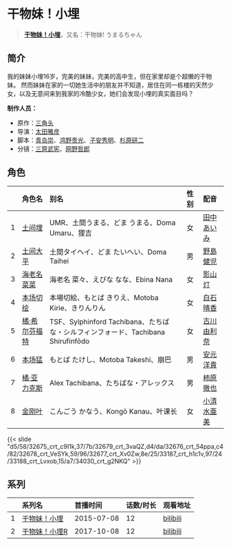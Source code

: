 # 干物妹！小埋


> <u>**[干物妹！小埋](http://bgm.tv/subject/120187)**</u>，又名：干物妹! うまるちゃん

## 简介


我的妹妹小埋16岁，完美的妹妹，完美的高中生，但在家里却是个超懒的干物妹。
然而妹妹在家的一切她生活中的朋友并不知道，居住在同一栋楼的天然少女，以及无意间来到我家的冷酷少女，她们会发现小埋的真实面目吗？

**制作人员：**
- 原作：[三角头](http://bgm.tv/person/29893)
- 导演：[太田雅彦](http://bgm.tv/person/1294)
- 脚本：[青岛崇](http://bgm.tv/person/2639)、[鸿野贵光](http://bgm.tv/person/2903)、[子安秀明](http://bgm.tv/person/3370)、[杉原研二](http://bgm.tv/person/13891)
- 分镜：[三原武宪](http://bgm.tv/person/23597)、[网野哲郎](http://bgm.tv/person/590)

## 角色

|     |   角色名   |   别名  | 性别 |  配音  |
|:--- |:------  |:----      |:---  |:--   |
| 1 | [土间埋](http://bgm.tv/character/32675) | UMR、土間うまる、どま うまる、Doma Umaru、狸吉 | 女 | [田中あいみ](http://bgm.tv/person/18599) |
| 2 | [土间大平](http://bgm.tv/character/32679) | 土間タイヘイ、どま たいへい、Doma Taihei | 男 | [野島健児](http://bgm.tv/person/3850) |
| 3 | [海老名菜菜](http://bgm.tv/character/32676) | 海老名 菜々、えびな なな、Ebina Nana | 女 | [影山灯](http://bgm.tv/person/18601) |
| 4 | [本场切绘](http://bgm.tv/character/32678) | 本場切絵、もとば きりえ、Motoba Kirie、きりんりん | 女 | [白石晴香](http://bgm.tv/person/18600) |
| 5 | [橘·希尔芬福特](http://bgm.tv/character/32677) | TSF、Sylphinford Tachibana、たちばな・シルフィンフォード、Tachibana Shirufinfōdo | 女 | [古川由利奈](http://bgm.tv/person/17121) |
| 6 | [本场猛](http://bgm.tv/character/33187) | もとば たけし、Motoba Takeshi、崩巴 | 男 | [安元洋貴](http://bgm.tv/person/4483) |
| 7 | [橘·亚力克斯](http://bgm.tv/character/33188) | Alex Tachibana、たちばな・アレックス | 男 | [柿原徹也](http://bgm.tv/person/4782) |
| 8 | [金刚叶](http://bgm.tv/character/34030) | こんごう かなう、Kongō Kanau、叶课长 | 女 | [小清水亜美](http://bgm.tv/person/4474) |

{{< slide "d5/58/32675_crt_c9I1k,37/7b/32679_crt_3vaQZ,d4/da/32676_crt_54ppa,c4/82/32678_crt_VeSYk,59/96/32677_crt_Xv0Zw,8e/25/33187_crt_h1c1v,97/24/33188_crt_Lvxob,15/a7/34030_crt_g2NKQ" >}}

## 系列

|     |   系列名   |   首播时间  | 话数/时长  | 观看地址 |
|:---  |:------    |:----      |:---       |:---  |
| 1 |[干物妹！小埋](https://bgm.tv/subject/120187)| 2015-07-08 | 12 | [bilibili](https://www.bilibili.com/bangumi/play/ep63860)  |
| 2 |[干物妹！小埋R](https://bgm.tv/subject/212775)| 2017-10-08 | 12 | [bilibili](https://www.bilibili.com/bangumi/play/ep115435)  |



